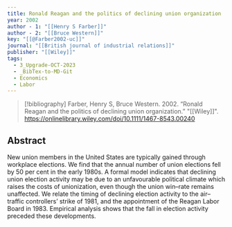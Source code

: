```yaml
---
title: Ronald Reagan and the politics of declining union organization
year: 2002
author - 1: "[[Henry S Farber]]"
author - 2: "[[Bruce Western]]"
key: "[[@Farber2002-uc]]"
journal: "[[British journal of industrial relations]]"
publisher: "[[Wiley]]"
tags:
  - 3_Upgrade-OCT-2023
  - _BibTex-to-MD-Git
  - Economics
  - Labor
---
```


> [!bibliography]
> Farber, Henry S, Bruce Western. 2002. “Ronald Reagan and the politics of declining union organization.” "[[Wiley]]". https://onlinelibrary.wiley.com/doi/10.1111/1467-8543.00240

## Abstract
New union members in the United States are typically gained through workplace elections. We find that the annual number of union elections fell by 50 per cent in the early 1980s. A formal model indicates that declining union election activity may be due to an unfavourable political climate which raises the costs of unionization, even though the union win–rate remains unaffected. We relate the timing of declining election activity to the air–traffic controllers’ strike of 1981, and the appointment of the Reagan Labor Board in 1983. Empirical analysis shows that the fall in election activity preceded these developments.